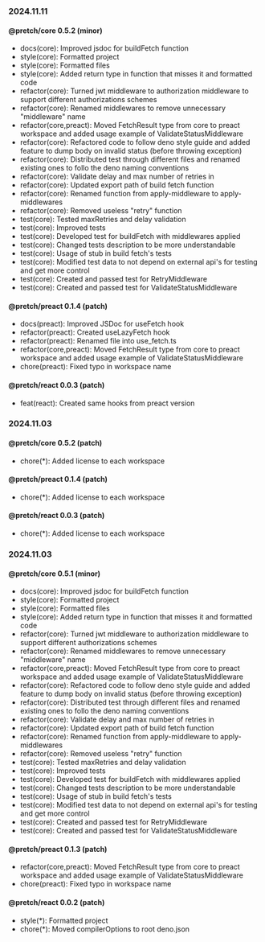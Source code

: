 ### 2024.11.11

#### @pretch/core 0.5.2 (minor)

- docs(core): Improved jsdoc for buildFetch function
- style(core): Formatted project
- style(core): Formatted files
- style(core): Added return type in function that misses it and formatted code
- refactor(core): Turned jwt middleware to authorization middleware to support
  different authorizations schemes
- refactor(core): Renamed middlewares to remove unnecessary "middleware" name
- refactor(core,preact): Moved FetchResult type from core to preact workspace
  and added usage example of ValidateStatusMiddleware
- refactor(core): Refactored code to follow deno style guide and added feature
  to dump body on invalid status (before throwing exception)
- refactor(core): Distributed test through different files and renamed existing
  ones to follo the deno naming conventions
- refactor(core): Validate delay and max number of retries in
- refactor(core): Updated export path of build fetch function
- refactor(core): Renamed function from apply-middleware to apply-middlewares
- refactor(core): Removed useless "retry" function
- test(core): Tested maxRetries and delay validation
- test(core): Improved tests
- test(core): Developed test for buildFetch with middlewares applied
- test(core): Changed tests description to be more understandable
- test(core): Usage of stub in build fetch's tests
- test(core): Modified test data to not depend on external api's for testing and
  get more control
- test(core): Created and passed test for RetryMiddleware
- test(core): Created and passed test for ValidateStatusMiddleware

#### @pretch/preact 0.1.4 (patch)

- docs(preact): Improved JSDoc for useFetch hook
- refactor(preact): Created useLazyFetch hook
- refactor(preact): Renamed file into use_fetch.ts
- refactor(core,preact): Moved FetchResult type from core to preact workspace
  and added usage example of ValidateStatusMiddleware
- chore(preact): Fixed typo in workspace name

#### @pretch/react 0.0.3 (patch)

- feat(react): Created same hooks from preact version

### 2024.11.03

#### @pretch/core 0.5.2 (patch)

- chore(*): Added license to each workspace

#### @pretch/preact 0.1.4 (patch)

- chore(*): Added license to each workspace

#### @pretch/react 0.0.3 (patch)

- chore(*): Added license to each workspace

### 2024.11.03

#### @pretch/core 0.5.1 (minor)

- docs(core): Improved jsdoc for buildFetch function
- style(core): Formatted project
- style(core): Formatted files
- style(core): Added return type in function that misses it and formatted code
- refactor(core): Turned jwt middleware to authorization middleware to support
  different authorizations schemes
- refactor(core): Renamed middlewares to remove unnecessary "middleware" name
- refactor(core,preact): Moved FetchResult type from core to preact workspace
  and added usage example of ValidateStatusMiddleware
- refactor(core): Refactored code to follow deno style guide and added feature
  to dump body on invalid status (before throwing exception)
- refactor(core): Distributed test through different files and renamed existing
  ones to follo the deno naming conventions
- refactor(core): Validate delay and max number of retries in
- refactor(core): Updated export path of build fetch function
- refactor(core): Renamed function from apply-middleware to apply-middlewares
- refactor(core): Removed useless "retry" function
- test(core): Tested maxRetries and delay validation
- test(core): Improved tests
- test(core): Developed test for buildFetch with middlewares applied
- test(core): Changed tests description to be more understandable
- test(core): Usage of stub in build fetch's tests
- test(core): Modified test data to not depend on external api's for testing and
  get more control
- test(core): Created and passed test for RetryMiddleware
- test(core): Created and passed test for ValidateStatusMiddleware

#### @pretch/preact 0.1.3 (patch)

- refactor(core,preact): Moved FetchResult type from core to preact workspace
  and added usage example of ValidateStatusMiddleware
- chore(preact): Fixed typo in workspace name

#### @pretch/react 0.0.2 (patch)

- style(*): Formatted project
- chore(*): Moved compilerOptions to root deno.json
